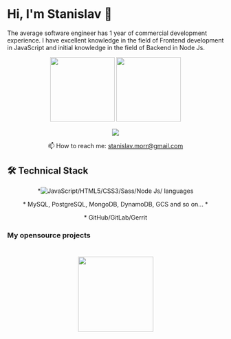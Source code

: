 # Hi, I'm Stanislav 👋
The average software engineer has 1 year of commercial development experience. I have excellent knowledge in the field of Frontend development in JavaScript and initial knowledge in the field of Backend in Node Js.

<p align='center'>
   <a href="https://github-readme-stats.vercel.app/api?username=romankh3&show_icons=true&count_private=true"><img
           height=150
           src="https://github-readme-stats.vercel.app/api?username=STARGUS&show_icons=true&count_private=true"/></a>
   <a href="https://github.com/STARGUS/github-readme-stats"><img height=150
                                                                  src="https://github-readme-stats.vercel.app/api/top-langs/?username=STARGUS&layout=compact"/></a>
</p>

<p align='center'>
   <a href="https://t.me/joinchat/Stivenmorr">
       <img src="https://img.shields.io/badge/Telegram-2CA5E0?style=for-the-badge&logo=telegram&logoColor=white"/>
   </a>
<p align='center'>
   📫 How to reach me: <a href='mailto:stanislav.morr@gmail.com'>stanislav.morr@gmail.com</a>
</p>



## 🛠 Technical Stack

<p style='display: flex;
  justify-content: center;'>
*   <img src="https://img.icons8.com/color/48/000000/javascript--v2.png"/>JavaScript/HTML5/CSS3/Sass/Node Js/ languages
   </p>
   <p align='center'>
*   MySQL, PostgreSQL, MongoDB,  DynamoDB, GCS and so on...
*   </p>
<p align='center'>
*   GitHub/GitLab/Gerrit
</p>

### My opensource projects


<div align="center" style="margin: 40px 0">
   <a href="https://github.com/STARGUS/github-profile-views-counter">
       <img width="175px" src="https://komarev.com/ghpvc/?username=STARGUS&color=DE002D">
   </a>
</div>


